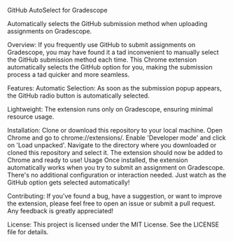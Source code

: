 GitHub AutoSelect for Gradescope

Automatically selects the GitHub submission method when uploading assignments on Gradescope.

Overview:
If you frequently use GitHub to submit assignments on Gradescope, you may have found it a tad inconvenient to 
manually select the GitHub submission method each time. This Chrome extension automatically selects the GitHub 
option for you, making the submission process a tad quicker and more seamless.

Features:
Automatic Selection: As soon as the submission popup appears, the GitHub radio button is automatically selected.

Lightweight: The extension runs only on Gradescope, ensuring minimal resource usage.

Installation:
Clone or download this repository to your local machine.
Open Chrome and go to chrome://extensions/.
Enable 'Developer mode' and click on 'Load unpacked'.
Navigate to the directory where you downloaded or cloned this repository and select it.
The extension should now be added to Chrome and ready to use!
Usage
Once installed, the extension automatically works when you try to submit an assignment on Gradescope. There's 
no additional configuration or interaction needed. Just watch as the GitHub option gets selected automatically!

Contributing:
If you've found a bug, have a suggestion, or want to improve the extension, please feel free to open an issue or 
submit a pull request. Any feedback is greatly appreciated!

License:
This project is licensed under the MIT License. See the LICENSE file for details.
